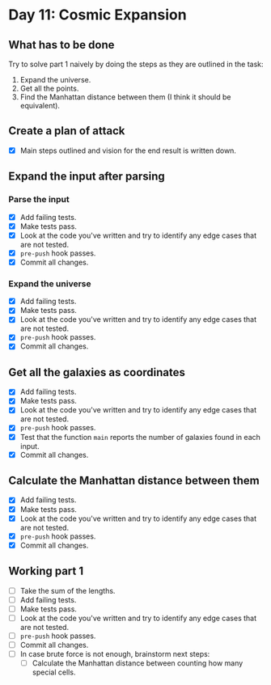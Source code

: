 # Day 11: Cosmic Expansion

## What has to be done

Try to solve part 1 naively by doing the steps as they are outlined in the task:

1. Expand the universe.
2. Get all the points.
3. Find the Manhattan distance between them (I think it should be equivalent).

## Create a plan of attack

- [X] Main steps outlined and vision for the end result is written down.

## Expand the input after parsing

### Parse the input

- [X] Add failing tests.
- [X] Make tests pass.
- [X] Look at the code you've written and try to identify any edge cases that are not tested.
- [X] `pre-push` hook passes.
- [X] Commit all changes.

### Expand the universe

- [X] Add failing tests.
- [X] Make tests pass.
- [X] Look at the code you've written and try to identify any edge cases that are not tested.
- [X] `pre-push` hook passes.
- [X] Commit all changes.

## Get all the galaxies as coordinates

- [X] Add failing tests.
- [X] Make tests pass.
- [X] Look at the code you've written and try to identify any edge cases that are not tested.
- [X] `pre-push` hook passes.
- [X] Test that the function `main` reports the number of galaxies found in each input.
- [X] Commit all changes.

## Calculate the Manhattan distance between them

- [X] Add failing tests.
- [X] Make tests pass.
- [X] Look at the code you've written and try to identify any edge cases that are not tested.
- [X] `pre-push` hook passes.
- [X] Commit all changes.

## Working part 1

- [ ] Take the sum of the lengths.
- [ ] Add failing tests.
- [ ] Make tests pass.
- [ ] Look at the code you've written and try to identify any edge cases that are not tested.
- [ ] `pre-push` hook passes.
- [ ] Commit all changes.
- [ ] In case brute force is not enough, brainstorm next steps:
  - [ ] Calculate the Manhattan distance between counting how many special cells.
